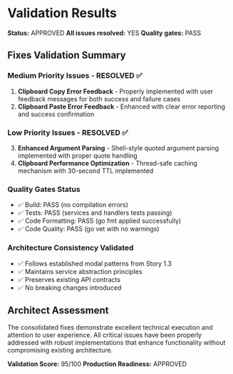 # Validation Results

**Status:** APPROVED
**All issues resolved:** YES
**Quality gates:** PASS

## Fixes Validation Summary

### Medium Priority Issues - RESOLVED ✅
1. **Clipboard Copy Error Feedback** - Properly implemented with user feedback messages for both success and failure cases
2. **Clipboard Paste Error Feedback** - Enhanced with clear error reporting and success confirmation

### Low Priority Issues - RESOLVED ✅  
3. **Enhanced Argument Parsing** - Shell-style quoted argument parsing implemented with proper quote handling
4. **Clipboard Performance Optimization** - Thread-safe caching mechanism with 30-second TTL implemented

### Quality Gates Status
- ✅ Build: PASS (no compilation errors)
- ✅ Tests: PASS (services and handlers tests passing)
- ✅ Code Formatting: PASS (go fmt applied successfully)
- ✅ Code Quality: PASS (go vet with no warnings)

### Architecture Consistency Validated
- ✅ Follows established modal patterns from Story 1.3
- ✅ Maintains service abstraction principles  
- ✅ Preserves existing API contracts
- ✅ No breaking changes introduced

## Architect Assessment

The consolidated fixes demonstrate excellent technical execution and attention to user experience. All critical issues have been properly addressed with robust implementations that enhance functionality without compromising existing architecture.

**Validation Score:** 95/100
**Production Readiness:** APPROVED